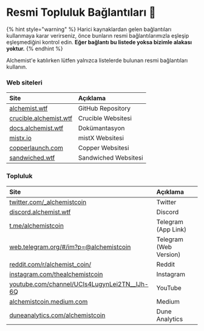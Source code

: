 # Resmi Topluluk Bağlantıları 🔗

{% hint style="warning" %}
Harici kaynaklardan gelen bağlantıları kullanmaya karar verirseniz, önce bunların resmi bağlantılarımızla eşleşip eşleşmediğini kontrol edin. **Eğer bağlantı bu listede yoksa bizimle alakası yoktur.**
{% endhint %}

Alchemist'e katılırken lütfen yalnızca listelerde bulunan resmi bağlantıları kullanın.

### Web siteleri

| Site | Açıklama |
| :--- | :--- |
| [alchemist.wtf](http://alchemist.wtf) | GitHub Repository |
| [crucible.alchemist.wtf](https://crucible.alchemist.wtf/) | Crucible Websitesi |
| [docs.alchemist.wtf](https://docs.alchemist.wtf) | Dokümantasyon |
| [mistx.io](https://mistx.io/) | mistX Websitesi |
| [copperlaunch.com](https://copperlaunch.com/) | Copper Websitesi |
| [sandwiched.wtf](https://sandwiched.wtf/) | Sandwiched Websitesi |

### Topluluk

| Site | Açıklama |
| :--- | :--- |
| [twitter.com/\_alchemistcoin](https://twitter.com/_alchemistcoin) | Twitter |
| [discord.alchemist.wtf](http://discord.alchemist.wtf) | Discord |
| [t.me/alchemistcoin](https://t.me/alchemistcoin) | Telegram \(App Link\) |
| [web.telegram.org/\#/im?p=@alchemistcoin](https://web.telegram.org/#/im?p=@alchemistcoin) | Telegram \(Web Version\) |
| [reddit.com/r/alchemist\_coin/](https://www.reddit.com/r/alchemist_coin/) | Reddit |
| [instagram.com/thealchemistcoin](https://www.instagram.com/thealchemistcoin/) | Instagram |
| [youtube.com/channel/UCIs4LugynLei2TN\_\_lJh-6Q](https://www.youtube.com/channel/UCIs4LugynLei2TN__lJh-6Q) | YouTube |
| [alchemistcoin.medium.com](https://alchemistcoin.medium.com/) | Medium |
| [duneanalytics.com/alchemistcoin](https://duneanalytics.com/alchemistcoin) | Dune Analytics |



